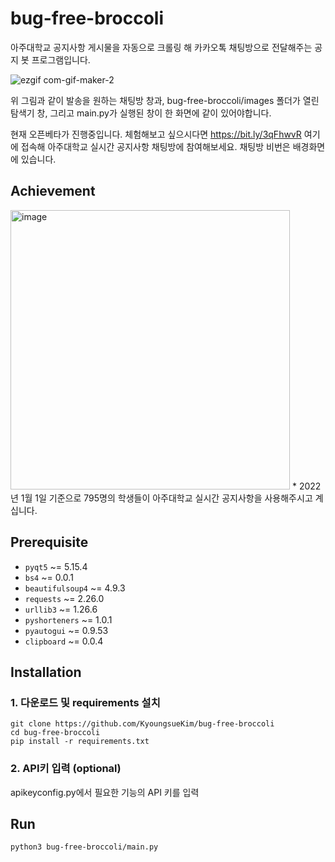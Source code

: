 # bug-free-broccoli
아주대학교 공지사항 게시물을 자동으로 크롤링 해 카카오톡 채팅방으로 전달해주는 공지 봇 프로그램입니다.

<img src="https://user-images.githubusercontent.com/61102713/147847081-877431f2-a4b3-4f3e-857f-dace814e1082.gif" alt="ezgif com-gif-maker-2" style="max-width: 100%;">

위 그림과 같이 발송을 원하는 채팅방 창과, bug-free-broccoli/images 폴더가 열린 탐색기 창, 그리고 main.py가 실행된 창이 한 화면에 같이 있어야합니다. 

현재 오픈베타가 진행중입니다. 체험해보고 싶으시다면 https://bit.ly/3qFhwvR 여기에 접속해 아주대학교 실시간 공지사항 채팅방에 참여해보세요. 채팅방 비번은 배경화면에 있습니다. 

## Achievement
<img width="447" alt="image" src="https://user-images.githubusercontent.com/61102713/147847305-7441f9b9-239f-43a5-8910-f7d6eb3bca69.png">
* 2022년 1월 1일 기준으로 795명의 학생들이 아주대학교 실시간 공지사항을 사용해주시고 계십니다. 

## Prerequisite
* `pyqt5` ~= 5.15.4
* `bs4` ~= 0.0.1
* `beautifulsoup4` ~= 4.9.3
* `requests` ~= 2.26.0
* `urllib3` ~= 1.26.6
* `pyshorteners` ~= 1.0.1
* `pyautogui` ~= 0.9.53
* `clipboard` ~= 0.0.4

## Installation
### 1. 다운로드 및 requirements 설치
```Shell
git clone https://github.com/KyoungsueKim/bug-free-broccoli
cd bug-free-broccoli
pip install -r requirements.txt
```
### 2. API키 입력 (optional)
apikeyconfig.py에서 필요한 기능의 API 키를 입력

## Run
```Shell
python3 bug-free-broccoli/main.py
```

